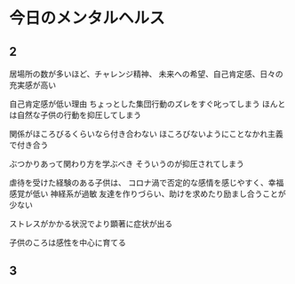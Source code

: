 # 今日のメンタルヘルス

## 2

居場所の数が多いほど、チャレンジ精神、
未来への希望、自己肯定感、日々の充実感が高い

自己肯定感が低い理由
ちょっとした集団行動のズレをすぐ叱ってしまう
ほんとは自然な子供の行動を抑圧してしまう

関係がほころびるくらいなら付き合わない
ほころびないようにことなかれ主義で付き合う

ぶつかりあって関わり方を学ぶべき
そういうのが抑圧されてしまう

虐待を受けた経験のある子供は、
コロナ渦で否定的な感情を感じやすく、幸福感覚が低い
神経系が過敏
友達を作りづらい、助けを求めたり励まし合うことが少ない

ストレスがかかる状況でより顕著に症状が出る

子供のころは感性を中心に育てる


## 3
